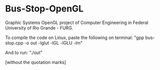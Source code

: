 # Bus-Stop-OpenGL
Graphic Systems OpenGL project of Computer Engineering in Federal University of Rio Grande - FURG.

To compile the code on Linux, paste the following on terminal:
"gpp bus-stop.cpp -o out -lglut -lGL -lGLU -lm"

And to run:
"./out"

[without the quotation marks]
